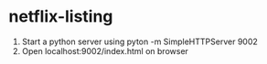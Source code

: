 # netflix-listing


1. Start a python server using pyton -m SimpleHTTPServer 9002
2. Open localhost:9002/index.html on browser



